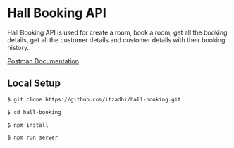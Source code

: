 # Hall Booking API

Hall Booking API is used for create a room, book a room, get all the booking details, get all the customer details and customer details with their booking history..<br>

<a href="https://documenter.getpostman.com/view/33652833/2sA2xnxVfY#50b18e93-06a2-41c3-bcc6-6cd26e1ab9fc" target="_blank">Postman Documentation</a>

## Local Setup

```sh
$ git clone https://github.com/itzadhi/hall-booking.git
```

```sh
$ cd hall-booking
```

```sh
$ npm install
```

```sh
$ npm run server
```
